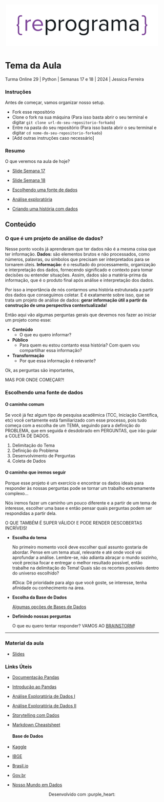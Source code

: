 <h1 align="center">
  <img src="assets/reprograma-fundos-claros.png" alt="logo reprograma" width="500">
</h1>

# Tema da Aula

Turma Online 29 | Python | Semanas 17 e 18 | 2024 | Jessica Ferreira

### Instruções
Antes de começar, vamos organizar nosso setup.
* Fork esse repositório 
* Clone o fork na sua máquina (Para isso basta abrir o seu terminal e digitar `git clone url-do-seu-repositorio-forkado`)
* Entre na pasta do seu repositório (Para isso basta abrir o seu terminal e digitar `cd nome-do-seu-repositorio-forkado`)
* [Add outras instruções caso necessário]

### Resumo
O que veremos na aula de hoje?
* [Slide Semana 17](https://docs.google.com/presentation/d/1DZGufQqYXRpK9STvK_hIHLUxAz8zk9yy/edit#slide=id.p1)
* [Slide Semana 18]()

* [Escolhendo uma fonte de dados](#Escolhendoumafontededados)
* [Análise exploratória]()
* [Criando uma história com dados]()

## Conteúdo

### O que é um projeto de análise de dados?
Nesse ponto vocês já aprenderam que ter dados não é a mesma coisa que ter informação.
**Dados:** são elementos brutos e não processados, como números, palavras, ou símbolos que precisam ser interpretados para se tornarem úteis. 
**Informação:** é o resultado do processamento, organização e interpretação dos dados, fornecendo significado e contexto para tomar decisões ou entender situações. 
Assim, dados são a matéria-prima da informação, que é o produto final após análise e interpretação dos dados.

Por isso a importância de nós contarmos uma história estruturada a partir dos dados que conseguimos coletar. E é exatamente sobre isso, que se trata um projeto de análise de dados: **gerar informação útil a partir da construção de uma perspectiva contextualizada!**

Então aqui vão algumas perguntas gerais que devemos nos fazer ao iniciar um projeto como esse:

- **Conteúdo**
  - O que eu quero informar?
- **Público**
  - Para quem eu estou contanto essa história? Com quem vou compartilhar essa informação?
- **Transformação**
  - Por que essa informação é relevante?
    
Ok, as perguntas são importantes, 

MAS POR ONDE COMEÇAR?!

### Escolhendo uma fonte de dados

#### O caminho comum
Se você já fez algum tipo de pesquisa acadêmica (TCC, Iniciação Científica, etc) você certamente está familiarizado com esse processo, pois tudo começa com a escolha de um TEMA, seguindo para a definição do PROBLEMA, que em seguida é desdobrado em PERGUNTAS, que irão guiar a COLETA DE DADOS.

1. Delimitação do Tema
2. Definição do Problema
3. Desenvolvimento de Perguntas
4. Coleta de Dados

#### O caminho que iremos seguir
Porque esse projeto é um exercício e encontrar os dados ideais para responder às nossas perguntas pode se tornar um trabalho extremamente complexo...

Nós iremos fazer um caminho um pouco diferente e a partir de um tema de interesse, escolher uma base e então pensar quais perguntas podem ser respondidas a partir dela.

O QUE TAMBÉM É SUPER VÁLIDO! E PODE RENDER DESCOBERTAS INCRÍVEIS!

  * **Escolha do tema**

    No primeiro momento você deve escolher qual assunto gostaria de abordar. Pense em um tema atual, relevante e até onde você vai aprofundar a análise. Lembre-se, não adianta abraçar o mundo sozinho, você precisa focar e entregar o melhor resultado possível, então trabalhe na delimitação do Tema! Quais são os recortes possíveis dentro do universo escolhido?

    #Dica: Dê prioridade para algo que você goste, se interesse, tenha afinidade ou conhecimento na área.

  * **Escolha da Base de Dados**
    
    [Algumas opções de Bases de Dados](#base-de-dados)

* **Definindo nossas perguntas**
  
  O que eu quero tentar responder? VAMOS AO [BRAINSTORM](#material-da-aula)!

***

### Material da aula 

* [Slides](https://docs.google.com/presentation/d/1DZGufQqYXRpK9STvK_hIHLUxAz8zk9yy/edit#slide=id.p1)

### Links Úteis
- [Documentação Pandas](https://pandas.pydata.org/docs/user_guide/index.html#user-guide)
- [Introdução ao Pandas](https://medium.com/tech-grupozap/introdu%C3%A7%C3%A3o-a-biblioteca-pandas-89fa8ed4fa38)
- [Análise Exploratória de Dados I](https://escoladedados.org/tutoriais/analise-exploratoria-de-dados/)
- [Análise Exploratória de Dados II](https://www.alura.com.br/artigos/analise-exploratoria)
- [Storytelling com Dados](https://medium.com/resumos-resenhas/storytelling-com-dados-resumo-fd63ebe4f704)
- [Markdown Cheastsheet](https://www.ibm.com/docs/en/watson-studio-local/1.2.3?topic=notebooks-markdown-jupyter-cheatsheet)

  #### Base de Dados
- [Kaggle](https://www.kaggle.com/datasets)
- [IBGE](https://ces.ibge.gov.br/base-de-dados/links-base-de-dados.html)
- [Brasil.io](https://brasil.io/datasets/)
- [Gov.br](https://dados.gov.br/dados/conjuntos-dados)
- [Nosso Mundo em Dados](https://ourworldindata.org/charts)

<p align="center">
Desenvolvido com :purple_heart:  
</p>


